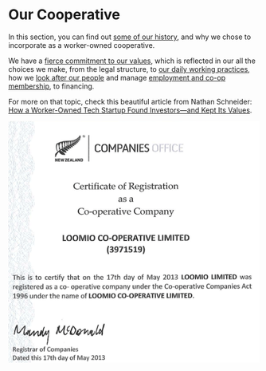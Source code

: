# Our Cooperative

In this section, you can find out [some of our history](history.html), and why we chose to incorporate as a worker-owned cooperative.

We have a [fierce commitment to our values](purpose_and_vision.html), which is reflected in our all the choices we make, from the legal structure, to [our daily working practices](getting_aligned.html), how we [look after our people](looking_after_people.html) and manage [employment and co-op membership](employment_and_membership.html), to financing.

For more on that topic, check this beautiful article from Nathan Schneider: [How a Worker-Owned Tech Startup Found Investors—and Kept Its Values](yesmagazine.org/new-economy/how-a-worker-owned-tech-startup-found-investors-and-kept-its-values-20160426).

![The Loomio Cooperative Certificate of Registration](img/loomio-coop-certificate.png)
